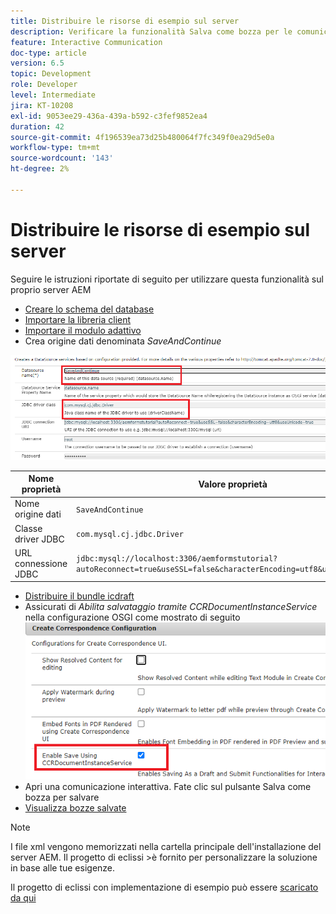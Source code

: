 ```yaml
---
title: Distribuire le risorse di esempio sul server
description: Verificare la funzionalità Salva come bozza per le comunicazioni interattive
feature: Interactive Communication
doc-type: article
version: 6.5
topic: Development
role: Developer
level: Intermediate
jira: KT-10208
exl-id: 9053ee29-436a-439a-b592-c3fef9852ea4
duration: 42
source-git-commit: 4f196539ea73d25b480064f7fc349f0ea29d5e0a
workflow-type: tm+mt
source-wordcount: '143'
ht-degree: 2%

---
```


# Distribuire le risorse di esempio sul server

Seguire le istruzioni riportate di seguito per utilizzare questa funzionalità sul proprio server AEM

* [Creare lo schema del database](assets/icdrafts.sql)
* [Importare la libreria client](assets/icdrafts.zip)
* [Importare il modulo adattivo](assets/SavedDraftsAdaptiveForm.zip)
* Crea origine dati denominata _SaveAndContinue_

![Crea origine dati](assets/data-source.png)

| Nome proprietà | Valore proprietà |
|---|---|
| Nome origine dati | `SaveAndContinue` |
| Classe driver JDBC | `com.mysql.cj.jdbc.Driver` |
| URL connessione JDBC | `jdbc:mysql://localhost:3306/aemformstutorial?autoReconnect=true&useSSL=false&characterEncoding=utf8&useUnicode=true` |

* [Distribuire il bundle icdraft](assets/icdrafts.icdrafts.core-1.0-SNAPSHOT.jar)
* Assicurati di _Abilita salvataggio tramite CCRDocumentInstanceService_ nella configurazione OSGI come mostrato di seguito
  ![Abilita bozze](assets/enable-drafts.png)
* Apri una comunicazione interattiva. Fate clic sul pulsante Salva come bozza per salvare
* [Visualizza bozze salvate](http://localhost:4502/content/dam/formsanddocuments/saveddrafts/jcr:content?wcmmode=disabled)

>[!NOTE]
>I file xml vengono memorizzati nella cartella principale dell&#39;installazione del server AEM. Il progetto di eclissi >è fornito per personalizzare la soluzione in base alle tue esigenze.

Il progetto di eclissi con implementazione di esempio può essere [scaricato da qui](assets/icdrafts-eclipse-project.zip)
